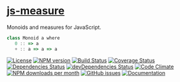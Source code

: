[js-measure](http://aureooms.github.io/js-measure)
==

Monoids and measures for JavaScript.

```js
class Monoid a where
   0 :: => a
   + :: a => a => a
```

[![License](https://img.shields.io/github/license/aureooms/js-measure.svg?style=flat)](https://raw.githubusercontent.com/aureooms/js-measure/master/LICENSE)
[![NPM version](https://img.shields.io/npm/v/@aureooms/js-measure.svg?style=flat)](https://www.npmjs.org/package/@aureooms/js-measure)
[![Build Status](https://img.shields.io/travis/aureooms/js-measure.svg?style=flat)](https://travis-ci.org/aureooms/js-measure)
[![Coverage Status](https://img.shields.io/coveralls/aureooms/js-measure.svg?style=flat)](https://coveralls.io/r/aureooms/js-measure)
[![Dependencies Status](https://img.shields.io/david/aureooms/js-measure.svg?style=flat)](https://david-dm.org/aureooms/js-measure#info=dependencies)
[![devDependencies Status](https://img.shields.io/david/dev/aureooms/js-measure.svg?style=flat)](https://david-dm.org/aureooms/js-measure#info=devDependencies)
[![Code Climate](https://img.shields.io/codeclimate/github/aureooms/js-measure.svg?style=flat)](https://codeclimate.com/github/aureooms/js-measure)
[![NPM downloads per month](https://img.shields.io/npm/dm/@aureooms/js-measure.svg?style=flat)](https://www.npmjs.org/package/@aureooms/js-measure)
[![GitHub issues](https://img.shields.io/github/issues/aureooms/js-measure.svg?style=flat)](https://github.com/aureooms/js-measure/issues)
[![Documentation](https://aureooms.github.io/js-measure/badge.svg)](https://aureooms.github.io/js-measure/source.html)
